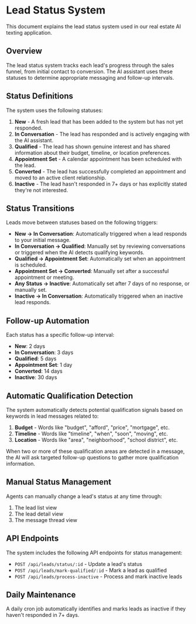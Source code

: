 # Lead Status System

This document explains the lead status system used in our real estate AI texting application.

## Overview

The lead status system tracks each lead's progress through the sales funnel, from initial contact to conversion. The AI assistant uses these statuses to determine appropriate messaging and follow-up intervals.

## Status Definitions

The system uses the following statuses:

1. **New** - A fresh lead that has been added to the system but has not yet responded.
2. **In Conversation** - The lead has responded and is actively engaging with the AI assistant.
3. **Qualified** - The lead has shown genuine interest and has shared information about their budget, timeline, or location preferences.
4. **Appointment Set** - A calendar appointment has been scheduled with the lead.
5. **Converted** - The lead has successfully completed an appointment and moved to an active client relationship.
6. **Inactive** - The lead hasn't responded in 7+ days or has explicitly stated they're not interested.

## Status Transitions

Leads move between statuses based on the following triggers:

- **New → In Conversation**: Automatically triggered when a lead responds to your initial message.
- **In Conversation → Qualified**: Manually set by reviewing conversations or triggered when the AI detects qualifying keywords.
- **Qualified → Appointment Set**: Automatically set when an appointment is scheduled.
- **Appointment Set → Converted**: Manually set after a successful appointment or meeting.
- **Any Status → Inactive**: Automatically set after 7 days of no response, or manually set.
- **Inactive → In Conversation**: Automatically triggered when an inactive lead responds.

## Follow-up Automation

Each status has a specific follow-up interval:

- **New**: 2 days
- **In Conversation**: 3 days
- **Qualified**: 5 days
- **Appointment Set**: 1 day
- **Converted**: 14 days
- **Inactive**: 30 days

## Automatic Qualification Detection

The system automatically detects potential qualification signals based on keywords in lead messages related to:

1. **Budget** - Words like "budget", "afford", "price", "mortgage", etc.
2. **Timeline** - Words like "timeline", "when", "soon", "moving", etc.
3. **Location** - Words like "area", "neighborhood", "school district", etc.

When two or more of these qualification areas are detected in a message, the AI will ask targeted follow-up questions to gather more qualification information.

## Manual Status Management

Agents can manually change a lead's status at any time through:

1. The lead list view
2. The lead detail view
3. The message thread view

## API Endpoints

The system includes the following API endpoints for status management:

- `POST /api/leads/status/:id` - Update a lead's status
- `POST /api/leads/mark-qualified/:id` - Mark a lead as qualified
- `POST /api/leads/process-inactive` - Process and mark inactive leads

## Daily Maintenance

A daily cron job automatically identifies and marks leads as inactive if they haven't responded in 7+ days. 